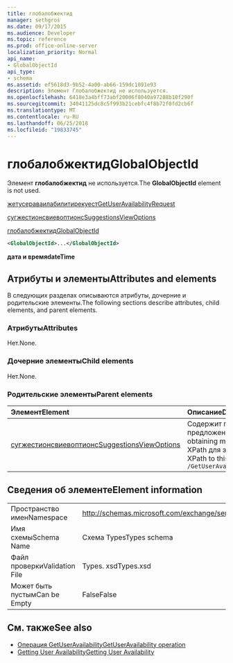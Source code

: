 ```yaml
---
title: глобалобжектид
manager: sethgros
ms.date: 09/17/2015
ms.audience: Developer
ms.topic: reference
ms.prod: office-online-server
localization_priority: Normal
api_name:
- GlobalObjectId
api_type:
- schema
ms.assetid: ef5618d3-9b52-4a00-ab66-159dc1091e93
description: Элемент Глобалобжектид не используется.
ms.openlocfilehash: 6418e3a4bff73abf20006f8040a97288b10f290f
ms.sourcegitcommit: 34041125dc8c5f993b21cebfc4f8b72f0fd2cb6f
ms.translationtype: MT
ms.contentlocale: ru-RU
ms.lasthandoff: 06/25/2018
ms.locfileid: "19833745"
---
```

# <a name="globalobjectid"></a><span data-ttu-id="7319d-103">глобалобжектид</span><span class="sxs-lookup"><span data-stu-id="7319d-103">GlobalObjectId</span></span>

<span data-ttu-id="7319d-104">Элемент **глобалобжектид** не используется.</span><span class="sxs-lookup"><span data-stu-id="7319d-104">The **GlobalObjectId** element is not used.</span></span> 
  
[<span data-ttu-id="7319d-105">жетусераваилабилитирекуест</span><span class="sxs-lookup"><span data-stu-id="7319d-105">GetUserAvailabilityRequest</span></span>](getuseravailabilityrequest.md)
  
[<span data-ttu-id="7319d-106">сугжестионсвиевоптионс</span><span class="sxs-lookup"><span data-stu-id="7319d-106">SuggestionsViewOptions</span></span>](suggestionsviewoptions.md)
  
[<span data-ttu-id="7319d-107">глобалобжектид</span><span class="sxs-lookup"><span data-stu-id="7319d-107">GlobalObjectId</span></span>](globalobjectid.md)
  
```xml
<GlobalObjectId>...</GlobalObjectId>
```

<span data-ttu-id="7319d-108">**дата и время**</span><span class="sxs-lookup"><span data-stu-id="7319d-108">**dateTime**</span></span>

## <a name="attributes-and-elements"></a><span data-ttu-id="7319d-109">Атрибуты и элементы</span><span class="sxs-lookup"><span data-stu-id="7319d-109">Attributes and elements</span></span>

<span data-ttu-id="7319d-110">В следующих разделах описываются атрибуты, дочерние и родительские элементы.</span><span class="sxs-lookup"><span data-stu-id="7319d-110">The following sections describe attributes, child elements, and parent elements.</span></span>
  
### <a name="attributes"></a><span data-ttu-id="7319d-111">Атрибуты</span><span class="sxs-lookup"><span data-stu-id="7319d-111">Attributes</span></span>

<span data-ttu-id="7319d-112">Нет.</span><span class="sxs-lookup"><span data-stu-id="7319d-112">None.</span></span>
  
### <a name="child-elements"></a><span data-ttu-id="7319d-113">Дочерние элементы</span><span class="sxs-lookup"><span data-stu-id="7319d-113">Child elements</span></span>

<span data-ttu-id="7319d-114">Нет.</span><span class="sxs-lookup"><span data-stu-id="7319d-114">None.</span></span>
  
### <a name="parent-elements"></a><span data-ttu-id="7319d-115">Родительские элементы</span><span class="sxs-lookup"><span data-stu-id="7319d-115">Parent elements</span></span>

|<span data-ttu-id="7319d-116">**Элемент**</span><span class="sxs-lookup"><span data-stu-id="7319d-116">**Element**</span></span>|<span data-ttu-id="7319d-117">**Описание**</span><span class="sxs-lookup"><span data-stu-id="7319d-117">**Description**</span></span>|
|:-----|:-----|
|[<span data-ttu-id="7319d-118">сугжестионсвиевоптионс</span><span class="sxs-lookup"><span data-stu-id="7319d-118">SuggestionsViewOptions</span></span>](suggestionsviewoptions.md) <br/> |<span data-ttu-id="7319d-119">Содержит параметры для получения сведений о предложении собрания.</span><span class="sxs-lookup"><span data-stu-id="7319d-119">Contains the options for obtaining meeting suggestion information.</span></span>  <br/> <span data-ttu-id="7319d-120">XPath для этого элемента:</span><span class="sxs-lookup"><span data-stu-id="7319d-120">The following is the XPath to this element:</span></span>  <br/>  `/GetUserAvailabilityRequest/SuggestionViewOptions` <br/> |
   
## <a name="element-information"></a><span data-ttu-id="7319d-121">Сведения об элементе</span><span class="sxs-lookup"><span data-stu-id="7319d-121">Element information</span></span>

|||
|:-----|:-----|
|<span data-ttu-id="7319d-122">Пространство имен</span><span class="sxs-lookup"><span data-stu-id="7319d-122">Namespace</span></span>  <br/> |http://schemas.microsoft.com/exchange/services/2006/types  <br/> |
|<span data-ttu-id="7319d-123">Имя схемы</span><span class="sxs-lookup"><span data-stu-id="7319d-123">Schema Name</span></span>  <br/> |<span data-ttu-id="7319d-124">Схема Types</span><span class="sxs-lookup"><span data-stu-id="7319d-124">Types schema</span></span>  <br/> |
|<span data-ttu-id="7319d-125">Файл проверки</span><span class="sxs-lookup"><span data-stu-id="7319d-125">Validation File</span></span>  <br/> |<span data-ttu-id="7319d-126">Types. xsd</span><span class="sxs-lookup"><span data-stu-id="7319d-126">Types.xsd</span></span>  <br/> |
|<span data-ttu-id="7319d-127">Может быть пустым</span><span class="sxs-lookup"><span data-stu-id="7319d-127">Can be Empty</span></span>  <br/> |<span data-ttu-id="7319d-128">False</span><span class="sxs-lookup"><span data-stu-id="7319d-128">False</span></span>  <br/> |
   
## <a name="see-also"></a><span data-ttu-id="7319d-129">См. также</span><span class="sxs-lookup"><span data-stu-id="7319d-129">See also</span></span>

- [<span data-ttu-id="7319d-130">Операция GetUserAvailability</span><span class="sxs-lookup"><span data-stu-id="7319d-130">GetUserAvailability operation</span></span>](getuseravailability-operation.md)
- [<span data-ttu-id="7319d-131">Getting User Availability</span><span class="sxs-lookup"><span data-stu-id="7319d-131">Getting User Availability</span></span>](http://msdn.microsoft.com/library/d4133fcb-9b0f-4e6b-aadf-a389da83516a%28Office.15%29.aspx)

